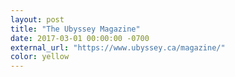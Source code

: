 ```yaml
---
layout: post
title: "The Ubyssey Magazine"
date: 2017-03-01 00:00:00 -0700
external_url: "https://www.ubyssey.ca/magazine/"
color: yellow
---
```

